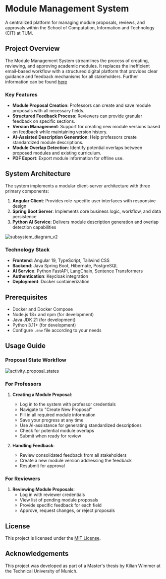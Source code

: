 # Module Management System

A centralized platform for managing module proposals, reviews, and approvals within the School of Computation, Information and Technology (CIT) at TUM.

## Project Overview

The Module Management System streamlines the process of creating, reviewing, and approving academic modules. It replaces the inefficient email-based workflow with a structured digital platform that provides clear guidance and feedback mechanisms for all stakeholders. Further information can be found [here](https://confluence.ase.in.tum.de/spaces/CITMMAI/pages/225608115/CIT+Module+Management+with+AI+Home)

### Key Features

- **Module Proposal Creation**: Professors can create and save module proposals with all necessary fields.
- **Structured Feedback Process**: Reviewers can provide granular feedback on specific sections.
- **Version Management**: Support for creating new module versions based on feedback while maintaining version history.
- **AI-Assisted Description Generation**: Help professors create standardized module descriptions.
- **Module Overlap Detection**: Identify potential overlaps between proposed modules and existing curriculum.
- **PDF Export**: Export module information for offline use.

## System Architecture

The system implements a modular client-server architecture with three primary components:

1. **Angular Client**: Provides role-specific user interfaces with responsive design
2. **Spring Boot Server**: Implements core business logic, workflow, and data persistence
3. **Python AI Service**: Delivers module description generation and overlap detection capabilities

![subsystem_diagram_v2](https://github.com/user-attachments/assets/1fa569ac-c179-4dea-9b04-e7141031f161)

### Technology Stack

- **Frontend**: Angular 19, TypeScript, Tailwind CSS
- **Backend**: Java Spring Boot, Hibernate, PostgreSQL
- **AI Service**: Python FastAPI, LangChain, Sentence Transformers
- **Authentication**: Keycloak integration
- **Deployment**: Docker containerization

## Prerequisites

- Docker and Docker Compose
- Node.js 18+ and npm (for development)
- Java JDK 21 (for development)
- Python 3.11+ (for development)
- Configure `.env` file according to your needs

## Usage Guide

### Proposal State Workflow

![activity_proposal_states](https://github.com/user-attachments/assets/cba90205-be19-4d24-a239-84bd671e611d)

### For Professors

1. **Creating a Module Proposal**:
   - Log in to the system with professor credentials
   - Navigate to "Create New Proposal"
   - Fill in all required module information
   - Save your progress at any time
   - Use AI-assistance for generating standardized descriptions
   - Check for potential module overlaps
   - Submit when ready for review

2. **Handling Feedback**:
   - Review consolidated feedback from all stakeholders
   - Create a new module version addressing the feedback
   - Resubmit for approval


### For Reviewers

1. **Reviewing Module Proposals**:
   - Log in with reviewer credentials
   - View list of pending module proposals
   - Provide specific feedback for each field
   - Approve, request changes, or reject proposals

## License

This project is licensed under the [MIT License](LICENSE).

## Acknowledgements

This project was developed as part of a Master's thesis by Kilian Wimmer at the Technical University of Munich.
